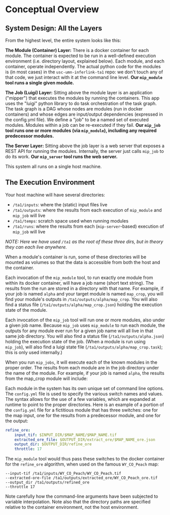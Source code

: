 # Conceptual Overview

## System Design: All the Layers

From the highest level, the entire system looks like this:

**The Module (Container) Layer:** There is a docker container for each module.
The container is expected to be run in a well-defined execution environment
(i.e. directory layout, explained below). Each module, and each container,
operate independently. The actual python code for the modules is (in most
cases) in the `usc-umn-inferlink-ta1` repo: we don't touch any of that code, we
just interact with it at the command line level. **Our `mip_module` tool runs a
single given module.**

**The Job (Luigi) Layer:** Sitting above the module layer is an application
("mipper") that executes the modules by running the containers. This app uses
the "luigi" python library to do task orchestration of the task graph. The task
graph is a DAG whose nodes are modules (run in docker containers) and whose
edges are input/output dependencies (expressed in the config.yml file). We
define a "job" to be a named set of executed modules. Modules within a job can
be re-executed if they fail. **Our `mip_job` tool runs one or more modules (via
`mip_module`), including any required predecessor modules.**

**The Server Layer:** Sitting above the job layer is a web server that exposes
a REST API for running the modules. Internally, the server just calls `mip_job`
to do its work. **Our `mip_server` tool runs the web server.**

This system all runs on a single host machine.


## The Execution Environment

Your host machine will have several directories:

* `/ta1/inputs`: where the (static) input files live
* `/ta1/outputs`: where the results from each execution of `mip_module` and
    `mip_job` will live
* `/ta1/temps`: scratch space used when running modules
* `/ta1/runs`: where the results from each (`mip-server`-based) execution of
    `mip_job` will live

_NOTE: Here we have used `/ta1` as the root of these three dirs, but in theory
they can each live anywhere._

When a module's container is run, some of these directories will be mounted as
volumes so that the data is accessible from both the host and the container.

Each invocation of the `mip_module` tool, to run exactly one module from within
its docker container, will have a job name (short text string). The results
from the run are stored in a directory with that name. For example, if your job
is named `alpha` and your target module is named `map_crop`, you will find your
module's outputs in `/ta1/outputs/alpha/map_crop`. You will also find a status
file (`/ta1/outputs/alpha/map_crop.json`) holding the execution state of the
module.

Each invocation of the `mip_job` tool will run one or more modules, also under
a given job name. Because `mip_job` uses `mip_module` to run each module, the
outputs for any module ever run for a given job name will all live in that same
job directory. You will also find a status file (`/ta1/outputs/alpha.json`)
holding the execution state of the job. (When a module is run using `mip_job`),
will also find a luigi state file (`/ta1/outputs/alpha/map_crop.task`); this is
only used internally.)

When you run `mip_jobs`, it will execute each of the known modules in the
proper order. The results from each module are in the job directory under the
name of the module. For example, if your job is named `alpha`, the results from the
map_crop module will include:

Each module in the system has its own unique set of command line options. The
`config.yml` file is used to specify the various switch names and values. The
syntax allows for the use of a few variables, which are expanded at runtime to
point to the proper directories. Here is an example of a portion of the
`config.yml` file for a fictitious module that has three switches: one for the
map input, one for the results from a predecessor module, and one for the
output:

```yaml
refine_ore:
    input_tif: $INPUT_DIR/$MAP_NAME/$MAP_NAME.tif
    extracted_ore_file: $OUTPUT_DIR/extract_ore/$MAP_NAME_ore.json
    output_dir: $OUTPUT_DIR/refine_ore
    throttle: 17
```

The `mip_module` tool would thus pass these switches to the docker container
for the `refine_ore` algorithm, when used on the famous `WY_CO_Peach` map:

```
--input-tif /ta1/inputs/WY_CO_Peach/WY_CO_Peach.tif
--extracted-ore-file /ta1/outputs/extracted_ore/WY_CO_Peach_ore.tif
--output_dir /ta1/outputs/refined_ore
--throttle 17
```

Note carefully how the command-line arguments have been subjected to variable
interpolation. Note also that the directory paths are specified relative to the
container environment, not the host environment.
